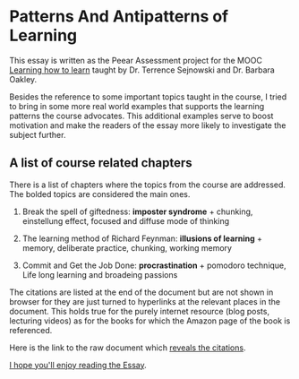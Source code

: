 # Patterns And Antipatterns of Learning

This essay is written as the Peear Assessment project for the MOOC [Learning how to learn](https://www.coursera.org/course/learning
) taught by Dr. Terrence Sejnowski and Dr. Barbara Oakley.

Besides the reference to some important topics taught in the course, I tried to bring in
some more real world examples that supports the learning patterns the course advocates. This
additional examples serve to boost motivation and make the readers of the essay more likely to investigate the subject
further.

## A list of course related chapters 

There is a list of chapters where the topics from the course are addressed. The bolded topics
are considered the main ones.

1. Break the spell of giftedness: **imposter syndrome** + chunking, einstellung effect,
  focused and diffuse mode of thinking

2. The learning method of Richard Feynman: **illusions of learning** + memory, deliberate practice, chunking, working memory

3. Commit and Get the Job Done: **procrastination** + pomodoro technique, Life long learning and broadeing passions

The citations are listed at the end of the document but are not shown in browser for they
are just turned to hyperlinks at the relevant places in the document. This holds true
for the purely internet resource (blog posts, lecturing videos) as for the books for which the
Amazon page of the book is referenced.

Here is the link to the raw document which [reveals the citations](https://raw.githubusercontent.com/alesk/learning/master/patterns.md).

[I hope you'll enjoy reading the Essay](https://github.com/alesk/learning/blob/master/patterns.md).
